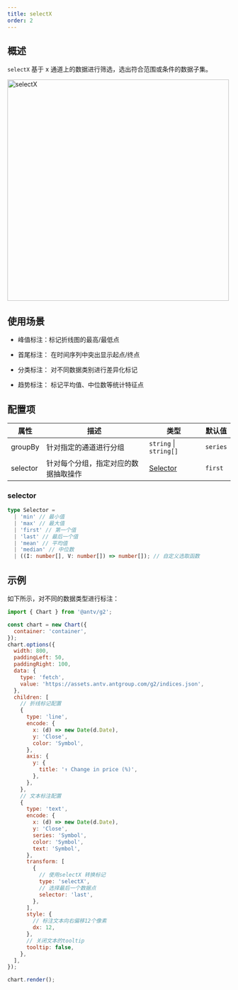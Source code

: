 ```yaml
---
title: selectX
order: 2
---
```


## 概述

`selectX` 基于 x 通道上的数据进行筛选，选出符合范围或条件的数据子集。

<img alt="selectX" src="https://mdn.alipayobjects.com/huamei_qa8qxu/afts/img/A*R-q2QaIHGccAAAAAAAAAAAAAemJ7AQ/original" width="500">

## 使用场景

- 峰值标注：标记折线图的最高/最低点

- 首尾标注： 在时间序列中突出显示起点/终点

- 分类标注： 对不同数据类别进行差异化标记

- 趋势标注： 标记平均值、中位数等统计特征点

## 配置项

| 属性     | 描述                                 | 类型                   | 默认值   |
| -------- | ------------------------------------ | ---------------------- | -------- |
| groupBy  | 针对指定的通道进行分组               | `string` \| `string[]` | `series` |
| selector | 针对每个分组，指定对应的数据抽取操作 | [Selector](#selector)  | `first`  |

### selector

```ts
type Selector =
  | 'min' // 最小值
  | 'max' // 最大值
  | 'first' // 第一个值
  | 'last' // 最后一个值
  | 'mean' // 平均值
  | 'median' // 中位数
  | ((I: number[], V: number[]) => number[]); // 自定义选取函数
```

## 示例

如下所示，对不同的数据类型进行标注：

```js | ob { inject: true }
import { Chart } from '@antv/g2';

const chart = new Chart({
  container: 'container',
});
chart.options({
  width: 800,
  paddingLeft: 50,
  paddingRight: 100,
  data: {
    type: 'fetch',
    value: 'https://assets.antv.antgroup.com/g2/indices.json',
  },
  children: [
    // 折线标记配置
    {
      type: 'line',
      encode: {
        x: (d) => new Date(d.Date),
        y: 'Close',
        color: 'Symbol',
      },
      axis: {
        y: {
          title: '↑ Change in price (%)',
        },
      },
    },
    // 文本标注配置
    {
      type: 'text',
      encode: {
        x: (d) => new Date(d.Date),
        y: 'Close',
        series: 'Symbol',
        color: 'Symbol',
        text: 'Symbol',
      },
      transform: [
        {
          // 使用selectX 转换标记
          type: 'selectX',
          // 选择最后一个数据点
          selector: 'last',
        },
      ],
      style: {
        // 标注文本向右偏移12个像素
        dx: 12,
      },
      // 关闭文本的tooltip
      tooltip: false,
    },
  ],
});

chart.render();
```
